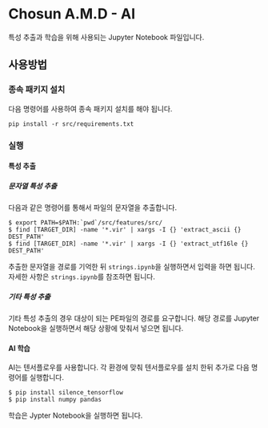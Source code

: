 # Chosun A.M.D - AI

특성 추출과 학습을 위해 사용되는 Jupyter Notebook 파일입니다.

## 사용방법
### 종속 패키지 설치
다음 명령어를 사용하여 종속 패키지 설치를 해야 됩니다.
```
pip install -r src/requirements.txt
```

### 실행
#### 특성 추출
##### 문자열 특성 추출
다음과 같은 명령어를 통해서 파일의 문자열을 추출합니다.
```
$ export PATH=$PATH:`pwd`/src/features/src/
$ find [TARGET_DIR] -name '*.vir' | xargs -I {} 'extract_ascii {} DEST_PATH'
$ find [TARGET_DIR] -name '*.vir' | xargs -I {} 'extract_utf16le {} DEST_PATH'
```

추출한 문자열을 경로를 기억한 뒤 `strings.ipynb`을 실행하면서 입력을 하면 됩니다. 자세한 사항은 `strings.ipynb`를 참조하면 됩니다.

##### 기타 특성 추출
기타 특성 추출의 경우 대상이 되는 PE파일의 경로를 요구합니다. 해당 경로를 Jupyter Notebook을 실행하면서 해당 상황에 맞춰서 넣으면 됩니다.

#### AI 학습
AI는 텐서플로우를 사용합니다. 각 환경에 맞춰 텐서플로우를 설치 한뒤 추가로 다음 명령어를 실행합니다.
```
$ pip install silence_tensorflow
$ pip install numpy pandas
```

학습은 Jypter Notebook을 실행하면 됩니다.
